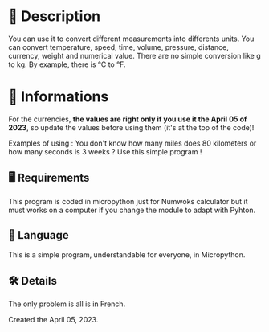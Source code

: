 # 📝 Description
You can use it to convert different measurements into differents units. You can convert temperature, speed, time, volume, pressure, distance, currency, weight and numerical value. There are no simple conversion like g to kg. By example, there is °C to °F.

# 📜 Informations
For the currencies, **the values are right only if you use it the April 05 of 2023**, so update the values before using them (it's at the top of the code)!

Examples of using : You don't know how many miles does 80 kilometers or how many seconds is 3 weeks ? Use this simple program !

## 🖥️ Requirements
This program is coded in micropython just for Numwoks calculator but it must works on a computer if you change the module to adapt with Pyhton.

## 💬 Language
This is a simple program, understandable for everyone, in Micropython. 

## 🛠️ Details
The only problem is all is in French.

Created the April 05, 2023.
